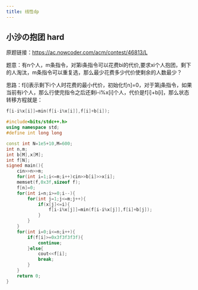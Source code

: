 ```yaml
---
title: 线性dp
---
```


## 小沙の抱团 hard
原题链接：https://ac.nowcoder.com/acm/contest/46813/L  

题意：有n个人，m条指令，对第i条指令可以花费bi的代价,要求xi个人抱团，剩下的人淘汰，m条指令可以重复选，那么最少花费多少代价使剩余的人数最少？  

思路：f[i]表示剩下i个人时花费的最小代价，初始化f[n]=0，对于第j条指令，如果当前有i个人，那么行使完指令之后还剩i-i%x[i]个人，代价是f[i]+b[i]，那么状态转移方程就是：  
```cpp
f[i-i%x[i]]=min(f[i-i%x[i]],f[i]+b[i]);
```
```cpp
#include<bits/stdc++.h>
using namespace std;
#define int long long

const int N=1e5+10,M=600;
int n,m;
int b[M],x[M];
int f[N];
signed main(){
	cin>>n>>m;
	for(int i=1;i<=m;i++)cin>>b[i]>>x[i];
	memset(f,0x3f,sizeof f);
	f[n]=0;
	for(int i=n;i>=0;i--){
		for(int j=1;j<=m;j++){
			if(x[j]<=i){
				f[i-i%x[j]]=min(f[i-i%x[j]],f[i]+b[j]);
			}
		}
	}
	for(int i=0;i<=n;i++){
		if(f[i]>=0x3f3f3f3f){
			continue;
		}else{
			cout<<f[i];
			break;
		}
	}
	return 0;
}
```


 






